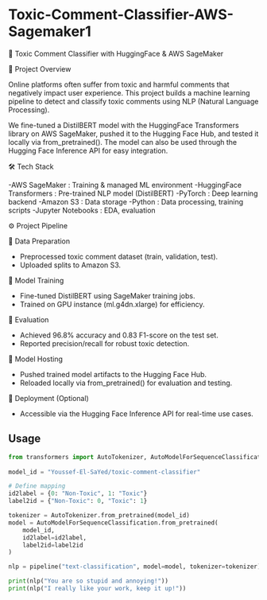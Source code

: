 # Toxic-Comment-Classifier-AWS-Sagemaker1
🚀 Toxic Comment Classifier with HuggingFace &amp; AWS SageMaker

📌 Project Overview

Online platforms often suffer from toxic and harmful comments that negatively impact user experience.
This project builds a machine learning pipeline to detect and classify toxic comments using NLP (Natural Language Processing).

We fine-tuned a DistilBERT model with the HuggingFace Transformers library on AWS SageMaker, pushed it to the Hugging Face Hub, and tested it locally via from_pretrained(). The model can also be used through the Hugging Face Inference API for easy integration.

🛠 Tech Stack

-AWS SageMaker : Training & managed ML environment
-HuggingFace Transformers : Pre-trained NLP model (DistilBERT)
-PyTorch : Deep learning backend
-Amazon S3 : Data storage
-Python : Data processing, training scripts
-Jupyter Notebooks : EDA, evaluation

⚙️ Project Pipeline

🔹 Data Preparation
- Preprocessed toxic comment dataset (train, validation, test).
- Uploaded splits to Amazon S3.

🔹 Model Training
- Fine-tuned DistilBERT using SageMaker training jobs.
- Trained on GPU instance (ml.g4dn.xlarge) for efficiency.

🔹 Evaluation
- Achieved 96.8% accuracy and 0.83 F1-score on the test set.
- Reported precision/recall for robust toxic detection.

🔹 Model Hosting
- Pushed trained model artifacts to the Hugging Face Hub.
- Reloaded locally via from_pretrained() for evaluation and testing.

🔹 Deployment (Optional)
- Accessible via the Hugging Face Inference API for real-time use cases.

## Usage

```python
from transformers import AutoTokenizer, AutoModelForSequenceClassification, pipeline
 
model_id = "Youssef-El-SaYed/toxic-comment-classifier"

# Define mapping
id2label = {0: "Non-Toxic", 1: "Toxic"}
label2id = {"Non-Toxic": 0, "Toxic": 1}

tokenizer = AutoTokenizer.from_pretrained(model_id)
model = AutoModelForSequenceClassification.from_pretrained(
    model_id,
    id2label=id2label,
    label2id=label2id
)

nlp = pipeline("text-classification", model=model, tokenizer=tokenizer)

print(nlp("You are so stupid and annoying!"))  
print(nlp("I really like your work, keep it up!"))
